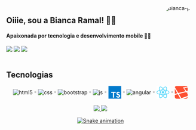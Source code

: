  <img align="right" alt="bianca-pic" height="150" style="border-radius:50px;" src="https://raw.githubusercontent.com/biancaramal/biancaramal/output/avatar.png">
 
## Oiiie, sou a Bianca Ramal! 👩‍💻
#### Apaixonada por tecnologia e desenvolvimento mobile 🤩🚀
<div style="display: inline_block">
  <a href="https://www.linkedin.com/in/biancaramal" target="_blank"><img src="https://img.shields.io/badge/-LinkedIn-%230077B5?style=for-the-badge&logo=linkedin&logoColor=white" target="_blank"></a> 
  <a href="https://instagram.com/biancaramal_" target="_blank"><img src="https://img.shields.io/badge/-Instagram-%23E4405F?style=for-the-badge&logo=instagram&logoColor=white" target="_blank"></a>
  <a href = "mailto:biancasramal@gmail.com"><img src="https://img.shields.io/badge/-Gmail-%23333?style=for-the-badge&logo=gmail&logoColor=white" target="_blank"></a>
</div><br>

##
## Tecnologias
<div align="center">
    <img align="center" alt="html5" src="https://icongr.am/devicon/html5-original.svg?size=35&color=currentColor" /> -
    <img align="center" alt="css" src="https://icongr.am/devicon/css3-original.svg?size=35&color=currentColor" /> -
    <img align="center" alt="bootstrap" src="https://icongr.am/devicon/bootstrap-plain.svg?size=35&&color=563d7c" /> -
    <img align="center" alt="js" src="https://icongr.am/devicon/javascript-original.svg?size=35&color=currentColor" /> -
    <img align="center" alt="ts" width="35" src="https://raw.githubusercontent.com/devicons/devicon/master/icons/typescript/typescript-plain.svg"> -
    <img align="center" alt="angular" src="https://icongr.am/devicon/angularjs-original.svg?size=35&color=currentColor" /> -
    <img align="center" alt="react" width="35" src="https://raw.githubusercontent.com/devicons/devicon/master/icons/react/react-original.svg"> -
    <img align="center" alt="laravel" width="35" src="https://raw.githubusercontent.com/devicons/devicon/master/icons/laravel/laravel-plain.svg" />
<!--   <img align="center" alt="html5" src="https://img.shields.io/badge/HTML5-E34F26?style=for-the-badge&logo=html5&logoColor=white" />
  <img align="center" alt="css" src="https://img.shields.io/badge/CSS3-1572B6?style=for-the-badge&logo=css3&logoColor=white" />
  <img align="center" alt="bootstrap" src="https://img.shields.io/badge/Bootstrap-563D7C?style=for-the-badge&logo=bootstrap&logoColor=white" />
  <img align="center" alt="js" src="https://img.shields.io/badge/JavaScript-F7DF1E?style=for-the-badge&logo=javascript&logoColor=black" />
  <img align="center" alt="ts" src="https://img.shields.io/badge/TypeScript-007ACC?style=for-the-badge&logo=typescript&logoColor=white" />
  <img align="center" alt="angular" src="https://img.shields.io/badge/Angular-DD0031?style=for-the-badge&logo=angular&logoColor=white" />
  <img align="center" alt="react-native" src="https://img.shields.io/badge/React_Native-20232A?style=for-the-badge&logo=react&logoColor=61DAFB" />
  <img align="center" alt="laravel" src="https://img.shields.io/badge/Laravel-FF2D20?style=for-the-badge&logo=laravel&logoColor=white" /> -->
</div><br>
 
<div align="center">
 <a href="https://github.com/biancaramal">
  <img height="160em" src="https://github-readme-stats.vercel.app/api?username=biancaramal&show_icons=true&theme=dracula&include_all_commits=true&count_private=true"/>
  <img height="160em" src="https://github-readme-stats.vercel.app/api/top-langs/?username=biancaramal&layout=compact&langs_count=7&theme=dracula"/>
   
  ![Snake animation](https://github.com/biancaramal/biancaramal/blob/output/github-contribution-grid-snake.svg)
 
</div>
